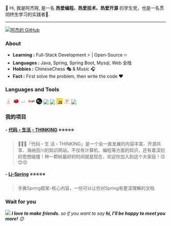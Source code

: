 <!--
**github.com/amatureemoprince** is a ✨ _special_ ✨ repository because its `README.md` (this file) appears on your GitHub profile.

Here are some ideas to get you started:

- 🔭 I’m currently working on ...
- 🌱 I’m currently learning ...
- 👯 I’m looking to collaborate on ...
- 🤔 I’m looking for help with ...
- 💬 Ask me about ...
- 📫 How to reach me: ...
- 😄 Pronouns: ...
- ⚡ Fun fact: ...
-->

👋 Hi, 我是阿杰呀, 是一名 **热爱编程、热爱技术、热爱开源** 的学生党，也是一名贯彻终生学习的实践者🚀. 

---------------------------------------------------------------------------------------------------------------------------------------------------------------------------------

[![阿杰的 GitHub](https://github-readme-stats.vercel.app/api?username=amatureemoprince&show_icons=true&title_color=fff&icon_color=79ff97&text_color=9f9f9f&bg_color=151515)](https://github.com/amatureemoprince)


### About

-  **Learning :** Full-Stack Development :zap: | Open-Source :fire:    
-  **Languages :** Java, Spring, Spring Boot, Mysql, Web 全栈
-  **Hobbies :** ChineseChess :performing_arts: & Music :headphones:
-  **Fact :** First solve the problem, then write the code :heart:


### Languages and Tools

<code><img height="20" src="https://raw.githubusercontent.com/github/explore/80688e429a7d4ef2fca1e82350fe8e3517d3494d/topics/java/java.png"></code>
<code><img height="20" src="https://raw.githubusercontent.com/github/explore/80688e429a7d4ef2fca1e82350fe8e3517d3494d/topics/redis/redis.png"></code>
<code><img height="20" src="https://raw.githubusercontent.com/github/explore/80688e429a7d4ef2fca1e82350fe8e3517d3494d/topics/mysql/mysql.png"></code>
<code><img height="20" src="https://raw.githubusercontent.com/github/explore/80688e429a7d4ef2fca1e82350fe8e3517d3494d/topics/git/git.png"></code>
<code><img height="20" src="https://raw.githubusercontent.com/github/explore/80688e429a7d4ef2fca1e82350fe8e3517d3494d/topics/terminal/terminal.png"></code>
<code><img height="20" src="https://cdn.jsdelivr.net/gh/devicons/devicon/icons/spring/spring-original.svg"></code>
<code><img height="20" src="https://cdn.jsdelivr.net/gh/devicons/devicon/icons/intellij/intellij-original.svg"></code>
<code><img height="20" src="https://raw.githubusercontent.com/github/explore/80688e429a7d4ef2fca1e82350fe8e3517d3494d/topics/javascript/javascript.png"></code>
<code><img height="20" src="https://raw.githubusercontent.com/github/explore/80688e429a7d4ef2fca1e82350fe8e3517d3494d/topics/tensorflow/tensorflow.png"></code>
<code><img height="20" src="https://simpleicons.org/icons/openai.svg"></code>

### 我的项目

#### - [代码・生活・THINKING](https://github.com/amatureemoprince/CodeLifeThinking) ⭐⭐⭐⭐⭐

>🎉🎉🎉「代码・生 活・THINKING」是一个会一直发展的内容丰富、开源共享、海纳百川的知识网站。不仅有计算机、编程等方面的知识，还有着深刻的思想碰撞！种一颗树最好的时间就是现在，欢迎你加入到这个大家庭！😊😊😊

#### - [Lj-Spring](https://github.com/amatureemoprince/Lj-Spring) ⭐⭐⭐⭐⭐

>手撕Spring框架-核心内容，一份可以让你对Spring有更深理解的文档

### Wait for you

<img src="https://media.giphy.com/media/LnQjpWaON8nhr21vNW/giphy.gif" width="60"> <em><b>I love to make friends.</b> so if you want to say <b>hi, I'll be happy to meet you more!</b> 😊</em>
